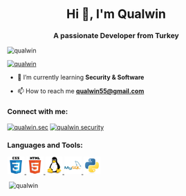 
<h1 align="center">Hi 👋, I'm Qualwin</h1>
<h3 align="center">A passionate Developer from Turkey</h3>

<p align="left"> <img src="https://komarev.com/ghpvc/?username=qualwin&label=Profile%20views&color=0e75b6&style=flat" alt="qualwin" /> </p>

<p align="left"> <a href="https://github.com/ryo-ma/github-profile-trophy"><img src="https://github-profile-trophy.vercel.app/?username=qualwin" alt="qualwin" /></a> </p>

- 🌱 I’m currently learning **Security & Software**

- 📫 How to reach me **qualwin55@gmail.com**


<h3 align="left">Connect with me:</h3>
<p align="left">
<a href="https://instagram.com/qualwin.sec" target="blank"><img align="center" src="https://cdn.jsdelivr.net/npm/simple-icons@3.0.1/icons/instagram.svg" alt="qualwin.sec" height="30" width="40" /></a>
<a href="https://www.youtube.com/c/qualwin security" target="blank"><img align="center" src="https://cdn.jsdelivr.net/npm/simple-icons@3.0.1/icons/youtube.svg" alt="qualwin security" height="30" width="40" /></a>
</p>

<h3 align="left">Languages and Tools:</h3>
<p align="left"> <a href="https://www.w3schools.com/css/" target="_blank"> <img src="https://raw.githubusercontent.com/devicons/devicon/master/icons/css3/css3-original-wordmark.svg" alt="css3" width="40" height="40"/> </a> <a href="https://www.w3.org/html/" target="_blank"> <img src="https://raw.githubusercontent.com/devicons/devicon/master/icons/html5/html5-original-wordmark.svg" alt="html5" width="40" height="40"/> </a> <a href="https://www.linux.org/" target="_blank"> <img src="https://raw.githubusercontent.com/devicons/devicon/master/icons/linux/linux-original.svg" alt="linux" width="40" height="40"/> </a> <a href="https://www.mysql.com/" target="_blank"> <img src="https://raw.githubusercontent.com/devicons/devicon/master/icons/mysql/mysql-original-wordmark.svg" alt="mysql" width="40" height="40"/> </a> <a href="https://www.python.org" target="_blank"> <img src="https://raw.githubusercontent.com/devicons/devicon/master/icons/python/python-original.svg" alt="python" width="40" height="40"/> </a> </p>

<p>&nbsp;<img align="center" src="https://github-readme-stats.vercel.app/api?username=qualwin&show_icons=true&locale=en" alt="qualwin" /></p>
